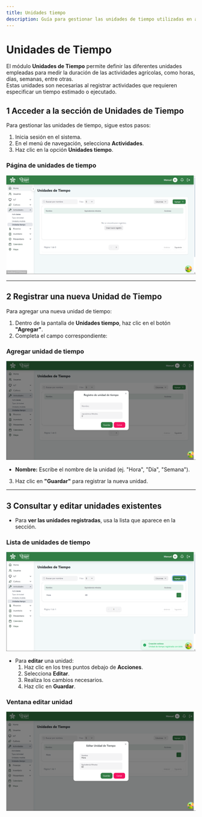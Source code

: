 ```yaml
---
title: Unidades tiempo
description: Guía para gestionar las unidades de tiempo utilizadas en actividades agrícolas.
---
```


# Unidades de Tiempo

El módulo **Unidades de Tiempo** permite definir las diferentes unidades empleadas para medir la duración de las actividades agrícolas, como horas, días, semanas, entre otras.  
Estas unidades son necesarias al registrar actividades que requieren especificar un tiempo estimado o ejecutado.

## 1️ Acceder a la sección de Unidades de Tiempo

Para gestionar las unidades de tiempo, sigue estos pasos:

1. Inicia sesión en el sistema.
2. En el menú de navegación, selecciona **Actividades**.
3. Haz clic en la opción **Unidades tiempo**.

###  Página de unidades de tiempo  
![Captura de pantalla del home](../../../../src/assets/actividades/9.png)

---

## 2️ Registrar una nueva Unidad de Tiempo

Para agregar una nueva unidad de tiempo:

1. Dentro de la pantalla de **Unidades tiempo**, haz clic en el botón **"Agregar"**.
2. Completa el campo correspondiente:

###  Agregar unidad de tiempo  
![Captura de pantalla del home](../../../../src/assets/actividades/10.png)

- **Nombre:** Escribe el nombre de la unidad (ej. "Hora", "Día", "Semana").

3. Haz clic en **"Guardar"** para registrar la nueva unidad.

---

## 3️ Consultar y editar unidades existentes

- Para **ver las unidades registradas**, usa la lista que aparece en la sección.

###  Lista de unidades de tiempo  
![Captura de pantalla de unidades](../../../../src/assets/actividades/11.png)

- Para **editar** una unidad:
  1. Haz clic en los tres puntos debajo de **Acciones**.
  2. Selecciona **Editar**.
  3. Realiza los cambios necesarios.
  4. Haz clic en **Guardar**.

###  Ventana editar unidad  
![Captura de pantalla del home](../../../../src/assets/actividades/12.png)
